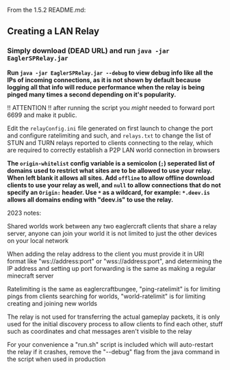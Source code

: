 
From the 1.5.2 README.md:

## Creating a LAN Relay

### Simply download (DEAD URL) and run `java -jar EaglerSPRelay.jar`

**Run `java -jar EaglerSPRelay.jar --debug` to view debug info like all the IPs of incoming connections, as it is not shown by default because logging all that info will reduce performance when the relay is being pinged many times a second depending on it's popularity.**

!! ATTENTION !! after running the script you *might* needed to forward port 6699 and make it public.

Edit the `relayConfig.ini` file generated on first launch to change the port and configure ratelimiting and such, and `relays.txt` to change the list of STUN and TURN relays reported to clients connecting to the relay, which are required to correctly establish a P2P LAN world connection in browsers

**The `origin-whitelist` config variable is a semicolon (`;`) seperated list of domains used to restrict what sites are to be allowed to use your relay. When left blank it allows all sites. Add `offline` to allow offline download clients to use your relay as well, and `null` to allow connections that do not specify an `Origin:` header. Use `*` as a wildcard, for example: `*.deev.is` allows all domains ending with "deev.is" to use the relay.**



2023 notes:

Shared worlds work between any two eaglercraft clients that share a relay server, anyone can join your world it is not limited to just the other devices on your local network

When adding the relay address to the client you must provide it in URI format like "ws://address:port" or "wss://address:port", and determining the IP address and setting up port forwarding is the same as making a regular minecraft server

Ratelimiting is the same as eaglercraftbungee, "ping-ratelimit" is for limiting pings from clients searching for worlds, "world-ratelimit" is for limiting creating and joining new worlds

The relay is not used for transferring the actual gameplay packets, it is only used for the initial discovery process to allow clients to find each other, stuff such as coordinates and chat messages aren't visible to the relay

For your convenience a "run.sh" script is included which will auto-restart the relay if it crashes, remove the "--debug" flag from the java command in the script when used in production
